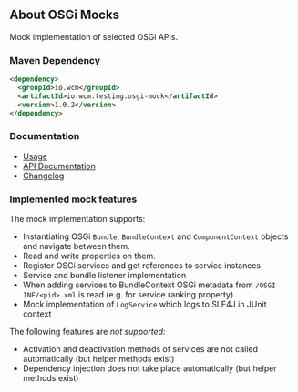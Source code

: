 ## About OSGi Mocks

Mock implementation of selected OSGi APIs.

### Maven Dependency

```xml
<dependency>
  <groupId>io.wcm</groupId>
  <artifactId>io.wcm.testing.osgi-mock</artifactId>
  <version>1.0.2</version>
</dependency>
```

### Documentation

* [Usage](usage.html)
* [API Documentation](apidocs/)
* [Changelog](changes-report.html)

### Implemented mock features

The mock implementation supports:

* Instantiating OSGi `Bundle`, `BundleContext` and `ComponentContext` objects and navigate between them.
* Read and write properties on them.
* Register OSGi services and get references to service instances
* Service and bundle listener implementation
* When adding services to BundleContext OSGi metadata from `/OSGI-INF/<pid>.xml` is read (e.g. for service ranking property)
* Mock implementation of `LogService` which logs to SLF4J in JUnit context

The following features are *not supported*:

* Activation and deactivation methods of services are not called automatically (but helper methods exist)
* Dependency injection does not take place automatically (but helper methods exist)
